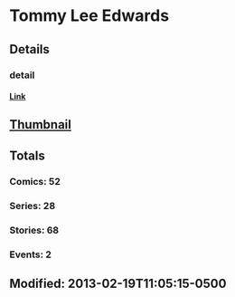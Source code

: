 # Tommy Lee Edwards 
## Details
### detail
#### [Link](http://marvel.com/comics/creators/236/tommy_lee_edwards?utm_campaign=apiRef&utm_source=225578a89fc76f3d20fbffda5d17a88d)
## [Thumbnail](http://i.annihil.us/u/prod/marvel/i/mg/c/e0/4bc5e9ee1b992.jpg)
## Totals
### Comics: 52
### Series: 28
### Stories: 68
### Events: 2
## Modified: 2013-02-19T11:05:15-0500